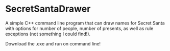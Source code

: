 # SecretSantaDrawer
A simple C++ command line program that can draw names for Secret Santa with options for number of people, number of presents, as well as rule exceptions (not something I could find!).

Download the .exe and run on command line!
